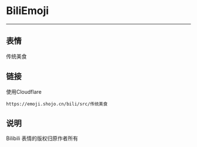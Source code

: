 # BiliEmoji
---
## 表情
传统美食
## 链接
使用Cloudflare
```
https://emoji.shojo.cn/bili/src/传统美食
```
## 说明
Bilibili 表情的版权归原作者所有

